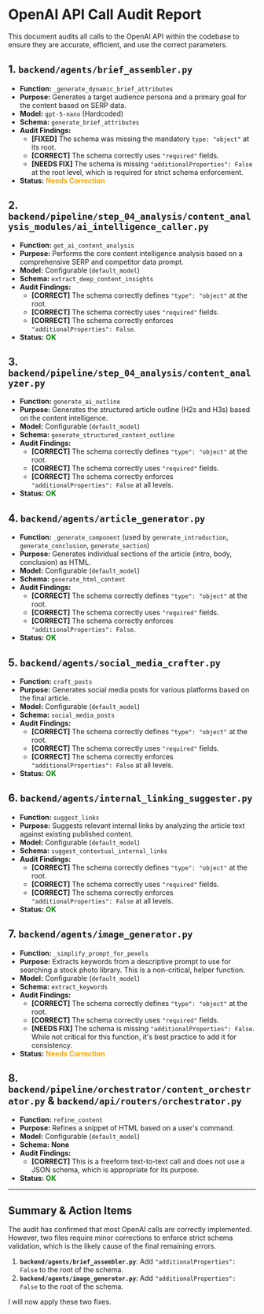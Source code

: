 # OpenAI API Call Audit Report

This document audits all calls to the OpenAI API within the codebase to ensure they are accurate, efficient, and use the correct parameters.

## 1. `backend/agents/brief_assembler.py`

- **Function:** `_generate_dynamic_brief_attributes`
- **Purpose:** Generates a target audience persona and a primary goal for the content based on SERP data.
- **Model:** `gpt-5-nano` (Hardcoded)
- **Schema:** `generate_brief_attributes`
- **Audit Findings:**
    - **[FIXED]** The schema was missing the mandatory `type: "object"` at its root.
    - **[CORRECT]** The schema correctly uses `"required"` fields.
    - **[NEEDS FIX]** The schema is missing `"additionalProperties": False` at the root level, which is required for strict schema enforcement.
- **Status:** <span style="color:orange">**Needs Correction**</span>

## 2. `backend/pipeline/step_04_analysis/content_analysis_modules/ai_intelligence_caller.py`

- **Function:** `get_ai_content_analysis`
- **Purpose:** Performs the core content intelligence analysis based on a comprehensive SERP and competitor data prompt.
- **Model:** Configurable (`default_model`)
- **Schema:** `extract_deep_content_insights`
- **Audit Findings:**
    - **[CORRECT]** The schema correctly defines `"type": "object"` at the root.
    - **[CORRECT]** The schema correctly uses `"required"` fields.
    - **[CORRECT]** The schema correctly enforces `"additionalProperties": False`.
- **Status:** <span style="color:green">**OK**</span>

## 3. `backend/pipeline/step_04_analysis/content_analyzer.py`

- **Function:** `generate_ai_outline`
- **Purpose:** Generates the structured article outline (H2s and H3s) based on the content intelligence.
- **Model:** Configurable (`default_model`)
- **Schema:** `generate_structured_content_outline`
- **Audit Findings:**
    - **[CORRECT]** The schema correctly defines `"type": "object"` at the root.
    - **[CORRECT]** The schema correctly uses `"required"` fields.
    - **[CORRECT]** The schema correctly enforces `"additionalProperties": False` at all levels.
- **Status:** <span style="color:green">**OK**</span>

## 4. `backend/agents/article_generator.py`

- **Function:** `_generate_component` (used by `generate_introduction`, `generate_conclusion`, `generate_section`)
- **Purpose:** Generates individual sections of the article (intro, body, conclusion) as HTML.
- **Model:** Configurable (`default_model`)
- **Schema:** `generate_html_content`
- **Audit Findings:**
    - **[CORRECT]** The schema correctly defines `"type": "object"` at the root.
    - **[CORRECT]** The schema correctly uses `"required"` fields.
    - **[CORRECT]** The schema correctly enforces `"additionalProperties": False`.
- **Status:** <span style="color:green">**OK**</span>

## 5. `backend/agents/social_media_crafter.py`

- **Function:** `craft_posts`
- **Purpose:** Generates social media posts for various platforms based on the final article.
- **Model:** Configurable (`default_model`)
- **Schema:** `social_media_posts`
- **Audit Findings:**
    - **[CORRECT]** The schema correctly defines `"type": "object"` at the root.
    - **[CORRECT]** The schema correctly uses `"required"` fields.
    - **[CORRECT]** The schema correctly enforces `"additionalProperties": False` at all levels.
- **Status:** <span style="color:green">**OK**</span>

## 6. `backend/agents/internal_linking_suggester.py`

- **Function:** `suggest_links`
- **Purpose:** Suggests relevant internal links by analyzing the article text against existing published content.
- **Model:** Configurable (`default_model`)
- **Schema:** `suggest_contextual_internal_links`
- **Audit Findings:**
    - **[CORRECT]** The schema correctly defines `"type": "object"` at the root.
    - **[CORRECT]** The schema correctly uses `"required"` fields.
    - **[CORRECT]** The schema correctly enforces `"additionalProperties": False` at all levels.
- **Status:** <span style="color:green">**OK**</span>

## 7. `backend/agents/image_generator.py`

- **Function:** `_simplify_prompt_for_pexels`
- **Purpose:** Extracts keywords from a descriptive prompt to use for searching a stock photo library. This is a non-critical, helper function.
- **Model:** Configurable (`default_model`)
- **Schema:** `extract_keywords`
- **Audit Findings:**
    - **[CORRECT]** The schema correctly defines `"type": "object"` at the root.
    - **[CORRECT]** The schema correctly uses `"required"` fields.
    - **[NEEDS FIX]** The schema is missing `"additionalProperties": False`. While not critical for this function, it's best practice to add it for consistency.
- **Status:** <span style="color:orange">**Needs Correction**</span>

## 8. `backend/pipeline/orchestrator/content_orchestrator.py` & `backend/api/routers/orchestrator.py`

- **Function:** `refine_content`
- **Purpose:** Refines a snippet of HTML based on a user's command.
- **Model:** Configurable (`default_model`)
- **Schema:** **None**
- **Audit Findings:**
    - **[CORRECT]** This is a freeform text-to-text call and does not use a JSON schema, which is appropriate for its purpose.
- **Status:** <span style="color:green">**OK**</span>

---

## Summary & Action Items

The audit has confirmed that most OpenAI calls are correctly implemented. However, two files require minor corrections to enforce strict schema validation, which is the likely cause of the final remaining errors.

1.  **`backend/agents/brief_assembler.py`**: Add `"additionalProperties": False` to the root of the schema.
2.  **`backend/agents/image_generator.py`**: Add `"additionalProperties": False` to the root of the schema.

I will now apply these two fixes.
